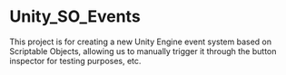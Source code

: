# Unity_SO_Events
This project is for creating a new Unity Engine event system based on Scriptable Objects, allowing us to manually trigger it through the button inspector for testing purposes, etc.
